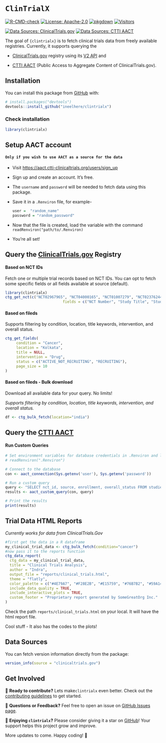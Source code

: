 
<!-- README.md is generated from README.Rmd. Please edit that file -->

# `ClinTrialX`

<!-- badges: start -->

[![R-CMD-check](https://github.com/ineelhere/clintrialx/actions/workflows/R-CMD-check.yaml/badge.svg)](https://github.com/ineelhere/clintrialx/actions/workflows/R-CMD-check.yaml)
[![License:
Apache-2.0](https://img.shields.io/badge/license-Apache--2.0-blue.svg)](https://opensource.org/licenses/Apache-2.0)
[![pkgdown](https://img.shields.io/badge/pkgdown-docs-blue.svg)](https://ineelhere.github.io/clintrialx/)
[![Visitors](https://api.visitorbadge.io/api/visitors?path=https%3A%2F%2Fgithub.com%2Fineelhere%2Fclintrialx&label=Visitors&labelColor=%23f47373&countColor=%2337d67a&style=flat&labelStyle=upper)](https://github.com/ineelhere/clintrialx)

[![Data Sources:
ClinicalTrials.gov](https://img.shields.io/badge/Data_Sources-ClinicalTrials.gov-blue)](https://clinicaltrials.gov/data-api/api)
[![Data Sources: CTTI
AACT](https://img.shields.io/badge/Data_Sources-CTTI%20AACT%20-purple)](https://aact.ctti-clinicaltrials.org/)

<!-- badges: end -->

The goal of `{clintrialx}` is to fetch clinical trials data from freely
available registries. Currently, it supports querying the

- [ClinicalTrials.gov](https://clinicaltrials.gov/) registry using its
  [V2 API](https://clinicaltrials.gov/data-api/api) and

- [CTTI AACT](https://aact.ctti-clinicaltrials.org/) (Public Access to
  Aggregate Content of ClinicalTrials.gov).

## Installation

You can install this package from
[GitHub](https://github.com/ineelhere/clintrialx) with:

``` r
# install.packages("devtools")
devtools::install_github("ineelhere/clintrialx")
```

### Check installation

``` r
library(clintrialx)
```

## Setup AACT account

#### `Only if you wish to use AACT as a source for the data`

- Visit <https://aact.ctti-clinicaltrials.org/users/sign_up>

- Sign up and create an account. It’s free.

- The `username` and `password` will be needed to fetch data using this
  package.

- Save it in a `.Renviron` file, for example-

  ``` r
  user =  "random_name"
  password = "random_password"
  ```

- Now that the file is created, load the variable with the command
  `readRenviron("path/to/.Renviron)`

- You’re all set!

## Query the [ClinicalTrials.gov](https://clinicaltrials.gov/) Registry

#### Based on NCT IDs

Fetch one or multiple trial records based on NCT IDs. You can opt to
fetch some specific fields or all fields available at source (default).

``` r
library(clintrialx)
ctg_get_nct(c("NCT02967965", "NCT04000165", "NCT01007279", "NCT02376244", "NCT01179776"),
                          fields = c("NCT Number", "Study Title", "Study Status", "Sponsor"))
```

#### Based on fileds

Supports filtering by condition, location, title keywords, intervention,
and overall status.

``` r
ctg_get_fields(
     condition = "Cancer",
     location = "Kolkata",
     title = NULL,
     intervention = "Drug",
     status = c("ACTIVE_NOT_RECRUITING", "RECRUITING"),
     page_size = 10
)
```

#### Based on fileds - Bulk download

Download all available data for your query. No limits!

*Supports filtering by condition, location, title keywords,
intervention, and overall status.*

``` r
df <- ctg_bulk_fetch(location="india")
```

## Query the [CTTI AACT](https://aact.ctti-clinicaltrials.org/)

#### Run Custom Queries

``` r
# Set environment variables for database credentials in .Renviron and load it
# readRenviron(".Renviron")

# Connect to the database
con <- aact_connection(Sys.getenv('user'), Sys.getenv('password'))

# Run a custom query
query <- "SELECT nct_id, source, enrollment, overall_status FROM studies LIMIT 5;"
results <- aact_custom_query(con, query)

# Print the results
print(results)
```

## Trial Data HTML Reports

*Currently works for data from ClinicalTrials.Gov*

``` r
#first get the data in a R dataframe
my_clinical_trial_data <- ctg_bulk_fetch(condition="cancer")
#now pass it to the reports function
ctg_data_report(
  ctg_data = my_clinical_trial_data,
  title = "Clinical Trials Analysis",
  author = "Indra",
  output_file = "reports/clinical_trials.html",
  theme = "flatly",
  color_palette = c("#4E79A7", "#F28E2B", "#E15759", "#76B7B2", "#59A14F", "#EDC948"),
  include_data_quality = TRUE,
  include_interactive_plots = TRUE,
  custom_footer = "Proprietary report generated by SomeGreatOrg Inc."
)
```

Check the path `reports/clinical_trials.html` on your local. It will
have the html report file.

Cool stuff - It also has the codes to the plots!

## Data Sources

You can fetch version information directly from the package:

``` r
version_info(source = "clinicaltrials.gov")
```

## Get Involved

🚀 **Ready to contribute?** Lets make`clintrialx` even better. Check out
the [contributing
guidelines](https://github.com/ineelhere/clintrialx/blob/main/CONTRIBUTING.md)
to get started.

💬 **Questions or Feedback?** Feel free to open an issue on [GitHub
Issues page](https://github.com/ineelhere/clintrialx/issues).

🌟 **Enjoying `clintrialx`?** Please consider giving it a star on
[GitHub](https://github.com/ineelhere/clintrialx)! Your support helps
this project grow and improve.

More updates to come. Happy coding! 🎉
